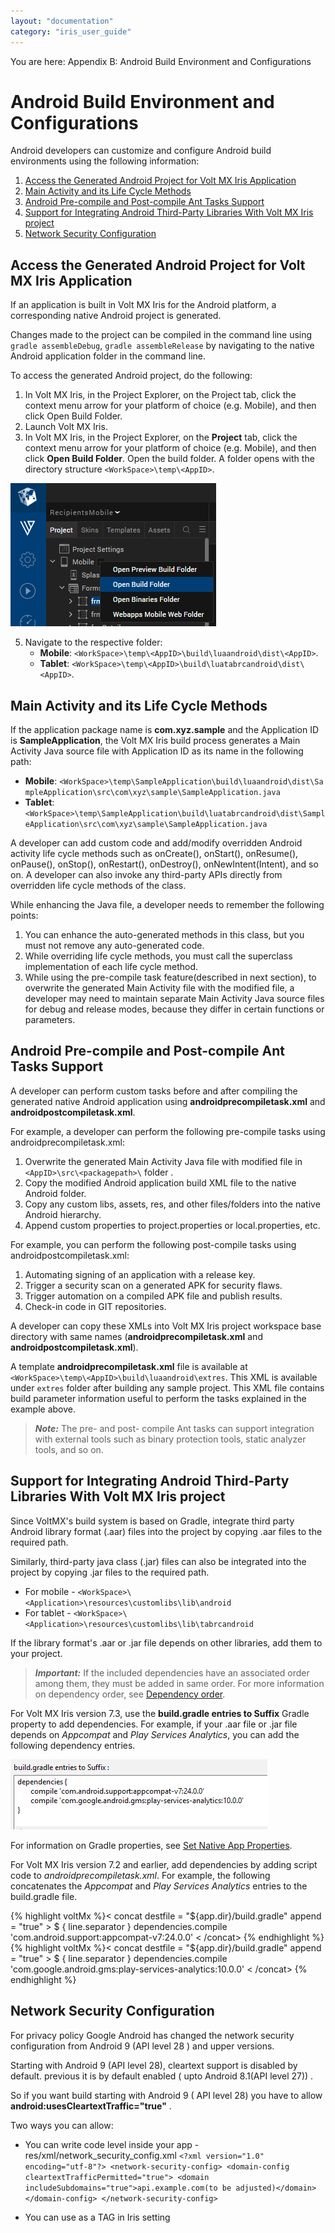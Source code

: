 ```yaml
---
layout: "documentation"
category: "iris_user_guide"
---
```

                         

You are here: Appendix B: Android Build Environment and Configurations

Android Build Environment and Configurations
============================================

Android developers can customize and configure Android build environments using the following information:

1.  [Access the Generated Android Project for Volt MX Iris Application](#access-the-generated-android-project-for-application)
2.  [Main Activity and its Life Cycle Methods](#main-activity-and-its-life-cycle-methods)
3.  [Android Pre-compile and Post-compile Ant Tasks Support](#android-pre-compile-and-post-compile-ant-tasks-support)
4.  [Support for Integrating Android Third-Party Libraries With Volt MX Iris project](#support-for-integrating-android-third-party-libraries-with-project)
5.  [Network Security Configuration](#network-security-configuration)

Access the Generated Android Project for Volt MX Iris Application
-----------------------------------------------------------------------

If an application is built in Volt MX Iris for the Android platform, a corresponding native Android project is generated.

Changes made to the project can be compiled in the command line using `gradle assembleDebug`, `gradle assembleRelease` by navigating to the native Android application folder in the command line.

To access the generated Android project, do the following: 

1.  In Volt MX Iris, in the Project Explorer, on the Project tab, click the context menu arrow for your platform of choice (e.g. Mobile), and then click Open Build Folder.
2.  Launch Volt MX Iris.
3.  In Volt MX Iris, in the Project Explorer, on the **Project** tab, click the context menu arrow for your platform of choice (e.g. Mobile), and then click **Open Build Folder**. Open the build folder. A folder opens with the directory structure `<WorkSpace>\temp\<AppID>`.

![](Resources/Images/OpenBuildFolder.png)

5.  Navigate to the respective folder: 
    *   **Mobile**: `<WorkSpace>\temp\<AppID>\build\luaandroid\dist\<AppID>`.
    *   **Tablet**: `<WorkSpace>\temp\<AppID>\build\luatabrcandroid\dist\<AppID>`.

Main Activity and its Life Cycle Methods
----------------------------------------

If the application package name is **com.xyz.sample** and the Application ID is **SampleApplication**, the Volt MX Iris build process generates a Main Activity Java source file with Application ID as its name in the following path: 

*   **Mobile**: `<WorkSpace>\temp\SampleApplication\build\luaandroid\dist\SampleApplication\src\com\xyz\sample\SampleApplication.java`
*   **Tablet**:  `<WorkSpace>\temp\SampleApplication\build\luatabrcandroid\dist\SampleApplication\src\com\xyz\sample\SampleApplication.java`

A developer can add custom code and add/modify overridden Android activity life cycle methods such as onCreate(), onStart(), onResume(), onPause(), onStop(), onRestart(), onDestroy(), onNewIntent(Intent), and so on. A developer can also invoke any third-party APIs directly from overridden life cycle methods of the class.

While enhancing the Java file, a developer needs to remember the following points: 

1.  You can enhance the auto-generated methods in this class, but you must not remove any auto-generated code.
2.  While overriding life cycle methods, you must call the superclass implementation of each life cycle method.
3.  While using the pre-compile task feature(described in next section), to overwrite the generated Main Activity file with the modified file, a developer may need to maintain separate Main Activity Java source files for debug and release modes, because they differ in certain functions or parameters.

Android Pre-compile and Post-compile Ant Tasks Support
------------------------------------------------------

A developer can perform custom tasks before and after compiling the generated native Android application using **androidprecompiletask.xml** and **androidpostcompiletask.xml**.

For example, a developer can perform the following pre-compile tasks using androidprecompiletask.xml: 

1.  Overwrite the generated Main Activity Java file with modified file in `<AppID>\src\<packagepath>\` folder .
2.  Copy the modified Android application build XML file to the native Android folder.
3.  Copy any custom libs, assets, res, and other files/folders into the native Android hierarchy.
4.  Append custom properties to project.properties or local.properties, etc.

For example, you can perform the following post-compile tasks using androidpostcompiletask.xml: 

1.  Automating signing of an application with a release key.
2.  Trigger a security scan on a generated APK for security flaws.
3.  Trigger automation on a compiled APK file and publish results.
4.  Check-in code in GIT repositories.

A developer can copy these XMLs into Volt MX Iris project workspace base directory with same names (**androidprecompiletask.xml** and **androidpostcompiletask.xml**).

A template **androidprecompiletask.xml** file is available at `<WorkSpace>\temp\<AppID>\build\luaandroid\extres`. This XML is available under `extres` folder after building any sample project. This XML file contains build parameter information useful to perform the tasks explained in the example above.

> **_Note:_** The pre- and post- compile Ant tasks can support integration with external tools such as binary protection tools, static analyzer tools, and so on.

Support for Integrating Android Third-Party Libraries With Volt MX Iris project
-------------------------------------------------------------------------------------

Since VoltMX's build system is based on Gradle, integrate third party Android library format (.aar) files into the project by copying .aar files to the required path.

Similarly, third-party java class (.jar) files can also be integrated into the project by copying .jar files to the required path.

*   For mobile - `<WorkSpace>\<Application>\resources\customlibs\lib\android`
*   For tablet - `<WorkSpace>\<Application>\resources\customlibs\lib\tabrcandroid`

If the library format's .aar or .jar file depends on other libraries, add them to your project.

> **_Important:_** If the included dependencies have an associated order among them, they must be added in same order. For more information on dependency order, see [Dependency order](https://developer.android.com/studio/build/dependencies.html#dependency_order).

For Volt MX Iris version 7.3, use the **build.gradle entries to Suffix** Gradle property to add dependencies. For example, if your .aar file or .jar file depends on _Appcompat_ and _Play Services Analytics_, you can add the following dependency entries.

![](Resources/Images/ThirdPartyLibraries.png)

For information on Gradle properties, see [Set Native App Properties](Native_App_Properties.html).

For Volt MX Iris version 7.2 and earlier, add dependencies by adding script code to _androidprecompiletask.xml_. For example, the following concatenates the _Appcompat_ and _Play Services Analytics_ entries to the build.gradle file.

{% highlight voltMx %}< concat destfile = "${app.dir}/build.gradle"
append = "true" > $ {
    line.separator
}
dependencies.compile 'com.android.support:appcompat-v7:24.0.0' < /concat>
{% endhighlight %}{% highlight voltMx %}< concat destfile = "${app.dir}/build.gradle"
append = "true" > $ {
    line.separator
}
dependencies.compile 'com.google.android.gms:play-services-analytics:10.0.0' < /concat>
{% endhighlight %}



Network Security Configuration
------------------------------

For privacy policy Google Android has changed the network security configuration from Android 9 (API level 28 ) and upper versions.   

Starting with Android 9 (API level 28), cleartext support is disabled by default. previous it is by default enabled ( upto Android 8.1(API level 27)) .

So if you want build starting with Android 9 ( API level 28) you have to allow **android:usesCleartextTraffic="true"** .

Two ways you can allow:
*   You can write code level inside your app - res/xml/network_security_config.xml
`<?xml version="1.0" encoding="utf-8"?> <network-security-config> <domain-config cleartextTrafficPermitted="true"> <domain includeSubdomains="true">api.example.com(to be adjusted)</domain> </domain-config> </network-security-config>`

*   You can use as a TAG in Iris setting 


